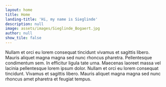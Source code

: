 ```yaml
---
layout: home
title: Home
landing-title: 'Hi, my name is Sieglinde'
description: null
image: assets/images/Sieglinde_Bogaert.jpg
author: null
show_tile: false
---
```



Nullam et orci eu lorem consequat tincidunt vivamus et sagittis libero. Mauris aliquet magna magna sed nunc rhoncus pharetra. Pellentesque condimentum sem. In efficitur ligula tate urna. Maecenas laoreet massa vel lacinia pellentesque lorem ipsum dolor. Nullam et orci eu lorem consequat tincidunt. Vivamus et sagittis libero. Mauris aliquet magna magna sed nunc rhoncus amet pharetra et feugiat tempus.
